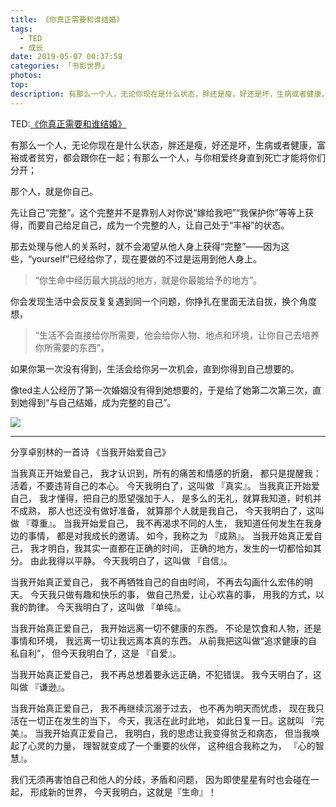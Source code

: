 ```yaml
---
title: 《你真正需要和谁结婚》
tags:
  - TED
  - 成长
date: 2019-05-07 00:37:58
categories: 「书影世界」
photos:
top:
description: 有那么一个人，无论你现在是什么状态，胖还是瘦，好还是坏，生病或者健康，富裕或者贫穷，都会跟你在一起；有那么一个人，与你相爱终身直到死亡才能将你们分开；那个人，就是你自己。
---
```

TED:[《你真正需要和谁结婚》](http://t.cn/R5dOIlS)

有那么一个人，无论你现在是什么状态，胖还是瘦，好还是坏，生病或者健康，富裕或者贫穷，都会跟你在一起；有那么一个人，与你相爱终身直到死亡才能将你们分开；

那个人，就是你自己。

先让自己“完整”。这个完整并不是靠别人对你说“嫁给我吧”“我保护你”等等上获得，而要自己给足自己，成为一个完整的人，让自己处于“丰裕”的状态。

那去处理与他人的关系时，就不会渴望从他人身上获得“完整”——因为这些，“yourself”已经给你了，现在要做的不过是运用到他人身上。

> “你生命中经历最大挑战的地方，就是你最能给予的地方”。

你会发现生活中会反反复复遇到同一个问题，你挣扎在里面无法自拔，换个角度想，

> “生活不会直接给你所需要，他会给你人物、地点和环境，让你自己去培养你所需要的东西”，

如果你第一次没有得到，生活会给你另一次机会，直到你得到自己想要的。

像ted主人公经历了第一次婚姻没有得到她想要的，于是给了她第二次第三次，直到她得到“与自己结婚，成为完整的自己”。

![](0.jpg)

---

分享卓别林的一首诗
《当我开始爱自己》

当我真正开始爱自己，
我才认识到，所有的痛苦和情感的折磨，
都只是提醒我：活着，不要违背自己的本心。
今天我明白了，这叫做
『真实』。
当我真正开始爱自己，
我才懂得，把自己的愿望强加于人，
是多么的无礼，就算我知道，时机并不成熟，
那人也还没有做好准备，
就算那个人就是我自己，
今天我明白了，这叫做
『尊重』。
当我开始爱自己，
我不再渴求不同的人生，
我知道任何发生在我身边的事情，
都是对我成长的邀请。
如今，我称之为
『成熟』。
当我开始真正爱自己，
我才明白，我其实一直都在正确的时间，
正确的地方，发生的一切都恰如其分。
由此我得以平静。
今天我明白了，这叫做
『自信』。

当我开始真正爱自己，
我不再牺牲自己的自由时间，
不再去勾画什么宏伟的明天。
今天我只做有趣和快乐的事，
做自己热爱，让心欢喜的事，
用我的方式，以我的韵律。
今天我明白了，这叫做
『单纯』。

当我开始真正爱自己，
我开始远离一切不健康的东西。
不论是饮食和人物，还是事情和环境，
我远离一切让我远离本真的东西。
从前我把这叫做“追求健康的自私自利”，
但今天我明白了，这是
『自爱』。

当我开始真正爱自己，
我不再总想着要永远正确，不犯错误。
我今天明白了，这叫做
『谦逊』。

当我开始真正爱自己，
我不再继续沉溺于过去，
也不再为明天而忧虑，
现在我只活在一切正在发生的当下，
今天，我活在此时此地，
如此日复一日。这就叫
『完美』。
当我开始真正爱自己，
我明白，我的思虑让我变得贫乏和病态，
但当我唤起了心灵的力量，
理智就变成了一个重要的伙伴，
这种组合我称之为，
『心的智慧』。

我们无须再害怕自己和他人的分歧，矛盾和问题，
因为即使星星有时也会碰在一起，
形成新的世界，
今天我明白，这就是『生命』！